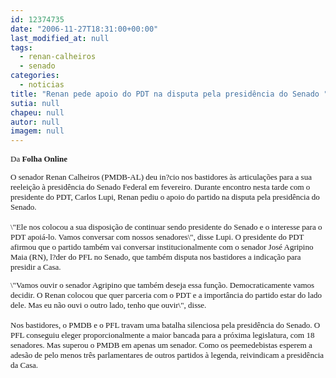 ```yaml
---
id: 12374735
date: "2006-11-27T18:31:00+00:00"
last_modified_at: null
tags:
  - renan-calheiros
  - senado
categories:
  - noticias
title: "Renan pede apoio do PDT na disputa pela presidência do Senado "
sutia: null
chapeu: null
autor: null
imagem: null
---
```

<p><FONT size=2></p>
<p><P><FONT face=Verdana>Da <STRONG>Folha Online</STRONG></FONT></P></p>
<p><P><FONT face=Verdana>O senador Renan Calheiros (PMDB-AL) deu in?cio nos bastidores às articulações para a sua reeleição à presidência do Senado Federal em fevereiro. Durante encontro nesta tarde com o presidente do PDT, Carlos Lupi, Renan pediu o apoio do partido na disputa pela presidência do Senado. <BR><BR>\"Ele nos colocou a sua disposição de continuar sendo presidente do Senado e o interesse para o PDT apoiá-lo. Vamos conversar com nossos senadores\", disse Lupi. O presidente do PDT afirmou que o partido também vai conversar institucionalmente com o senador José Agripino Maia (RN), l?der do PFL no Senado, que também disputa nos bastidores a indicação para presidir a Casa. </FONT></P></p>
<p><P><FONT face=Verdana>\"Vamos ouvir o senador Agripino que também deseja essa função. Democraticamente vamos decidir. </FONT><FONT face=Verdana>O Renan colocou que quer parceria com o PDT e a importância do partido estar do lado dele. Mas eu não ouvi o outro lado, tenho que ouvir\", disse.<BR><BR>Nos bastidores, o PMDB e o PFL travam uma batalha silenciosa pela presidência do Senado. O PFL conseguiu eleger proporcionalmente a maior bancada para a próxima legislatura, com 18 senadores. Mas superou o PMDB em apenas um senador. Como os peemedebistas esperem a adesão de pelo menos três parlamentares de outros partidos à legenda, reivindicam a presidência da Casa.</FONT></P></FONT> </p>
